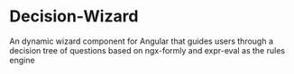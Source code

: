 # Decision-Wizard
An dynamic wizard component for Angular that guides users through a decision tree of questions based on ngx-formly and expr-eval as the rules engine
